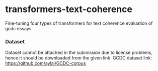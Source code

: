 # transformers-text-coherence
Fine-tuning four types of transformers for text coherence evaluation of gcdc essays


### Dataset 
Dataset cannot be attached in the submission due to license problems, hence it should be downloaded from the given link.
GCDC dataset link: https://github.com/aylai/GCDC-corpus
